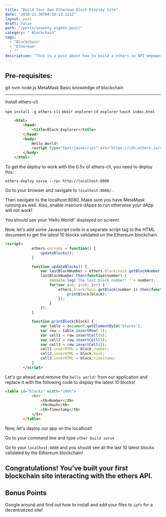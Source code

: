 ```yaml
---
title: "Build Your Own Ethereum Block Display Site"
date: "2018-11-30T04:30:13.121Z"
layout: post
draft: false
path: "/posts/seventy-eighth-post/"
category: " Blockchain"
tags:
  - "Blockchain"
  - "Ethereum"
  - ""
description: "This is a post about how to build a ethers.io API empowered site to explore the Ethereum blockchain."
---
```


## Pre-requisites: 
git
nvm
node.js
MetaMask
Basic knowledge of blockchain

---------------------

Install ethers-cli

`npm install -g ethers-cli`
`mkdir explorer`
`cd explorer`
`touch index.html`

```html
    <html>
        <head>
            <title>Block Explorer</title>
        </head>
        <body>
            Hello World!
            <script type="text/javascript" src="https://cdn.ethers.io/scripts/ethers-app-v0.2.min.js"></script>
        </body>
    </html>
```
To get the deploy to work with the 0.5v of ethers-cli, you need to deploy this: 

`ethers-deploy serve --rpc http://localhost:8080`

Go to your browser and navigate to `localhost:8080/`.

Then navigate to the localhost:8080. Make sure you have MetaMask running as well. Also, enable insecure dApps to run otherwise your dApp will not work! 

You should see your 'Hello World!' displayed on screen!

Now, let's add some Javascript code in a separate script tag to the HTML document to get the latest 10 blocks validated on the Ethereum blockchain. 

```html
<script>
            ethers.onready = function() {
                updateBlocks();
            }

            function updateBlocks() {
                var lastBlockNumber = ethers.blockchain.getBlockNumber();
                lastBlockNumber.then(function(number) {
                    console.log('The last block number: ' + number);
                    for(var i=0; i<10; i++) {
                        ethers.blockchain.getBlock(number-i).then(function(block) {
                            printBlock(block);
                        });
                    }
                });
            }

            function printBlock(block) {
                var table = document.getElementById('blocks');
                var row = table.insertRow(-1);
                var cell1 = row.insertCell(0);
                var cell2 = row.insertCell(1);
                var cell3 = row.insertCell(2);
                cell1.innerHTML = block.number;
                cell2.innerHTML = block.hash;
                cell3.innerHTML = block.timestamp;
            }
        </script>     
```

Let's go ahead and remove the `hello world!` from our application and replace it with the following code to display the latest 10 blocks!

```html
<table id="blocks" width="100%">
            <tr>
                <th>Number</th>
                <th>Hash</th>
                <th>Timestamp</th>
            </tr>
        </table>
```

Now, let's deploy our app on the localhost!

Go to your command line and type `ether-build serve`

Go to your `localhost:8080` and you should see all the last 10 latest blocks validated by the Ethereum blockchain! 

## Congratulations! You've built your first blockchain site interacting with the ethers API. 

## Bonus Points

Google around and find out how to install and add your files to `ipfs` for a decentralized site!



